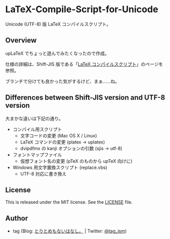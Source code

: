 # LaTeX-Compile-Script-for-Unicode

Unicode (UTF-8) 版 LaTeX コンパイルスクリプト。


## Overview

upLaTeX でちょっと遊んでみたくなったので作成。

仕様の詳細は、Shift-JIS 版である「[LaTeX コンパイルスクリプト](https://github.com/gcch/LaTeX-Compile-Script)」のページを参照。

ブランチで分けても良かった気がするけど、まぁ……ね。


## Differences between Shift-JIS version and UTF-8 version

大まかな違いは下記の通り。

* コンパイル用スクリプト
  - 文字コードの変更 (Mac OS X / Linux)
  - LaTeX コマンドの変更 (platex -> uplatex)
  - dvipdfmx の kanji オプションの引数 (sjis -> utf-8)
* フォントマップファイル
  - 仮想フォント名の変更 (pTeX のものから upTeX 向けに)
* Windows 用文字置換スクリプト (replace.vbs)
  - UTF-8 対応に書き換え


## License

This is released under the MIT license. See the [LICENSE](LICENSE) file.


## Author

* tag (Blog: [とりとめもないはなし。](http://karat5i.blogspot.jp/) | Twitter: [@tag_ism](https://twitter.com/tag_ism))
